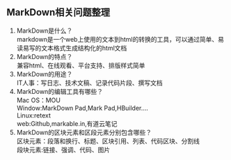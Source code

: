 ## MarkDown相关问题整理

1. MarkDown是什么？    
  markdown是一个web上使用的文本到html的转换的工具，可以通过简单、易读易写的文本格式生成结构化的html文档
2. MarkDown的特点？  
  兼容html、在线观看、平台支持、排版样式简单 
3. MarkDown的用途？  
IT人事：写日志、技术文稿、记录代码片段、撰写文档
4. MarkDown的编辑工具有哪些？  
Mac OS：MOU  
Window:MarkDown Pad,Mark Pad,HBuilder....  
Linux:retext  
web:Github,markable.in,有道云笔记  
5. MarkDown的区块元素和区段元素分别包含哪些？  
区块元素：段落和换行、标题、区块引用、列表、代码区块、分割线  
段块元素:链接、强调、代码、图片
